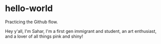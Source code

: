 # hello-world
Practicing the Github flow.

Hey y'all, I'm Sahar, I'm a first gen immigrant and student, an art enthusiast, and a lover of all things pink and shiny!
